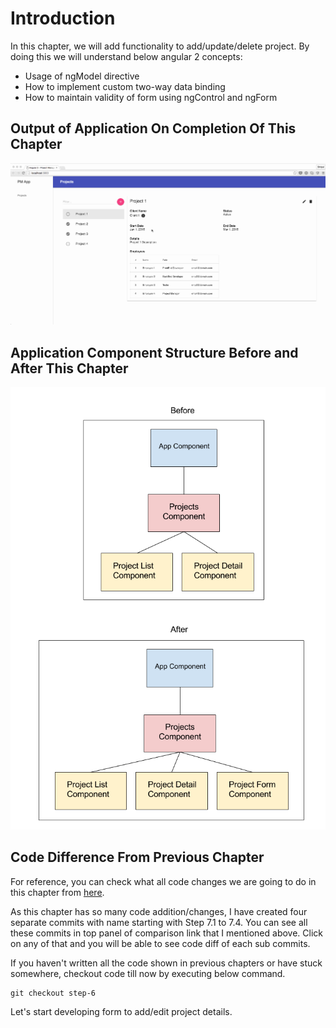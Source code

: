 # Introduction
In this chapter, we will add functionality to add/update/delete project. By doing this we will understand below angular 2 concepts:
- Usage of ngModel directive
- How to implement custom two-way data binding
- How to maintain validity of form using ngControl and ngForm

## Output of Application On Completion Of This Chapter
![form-chapter-output](https://raw.githubusercontent.com/shripalsoni04/angular2-tutorial/master/images/7-Forms/7_1-Output-after-forms-chapter.gif)

## Application Component Structure Before and After This Chapter
![component-structure-before-after](https://raw.githubusercontent.com/shripalsoni04/angular2-tutorial/master/images/7-Forms/7-Form-App-Structure.png)

## Code Difference From Previous Chapter
For reference, you can check what all code changes we are going to do in this chapter from [here](https://github.com/shripalsoni04/angular2-tutorial-app/compare/step-6...step-7). 

As this chapter has so many code addition/changes, I have created four separate commits with name starting with Step 7.1 to 7.4. You can see all these commits in top panel of comparison link that I mentioned above. Click on any of that and you will be able to see code diff of each sub commits.

If you haven't written all the code shown in previous chapters or have stuck somewhere, checkout code till now by executing below command.
```
git checkout step-6
```

Let's start developing form to add/edit project details.